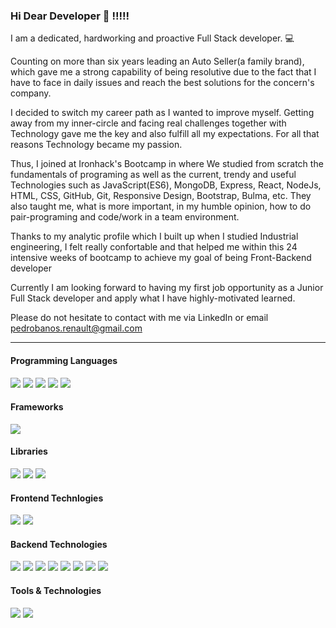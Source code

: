 ### Hi Dear Developer 👋 !!!!!


I am a dedicated, hardworking and proactive Full Stack developer. 💻 <br/>

Counting on more than  six years leading an Auto Seller(a family brand), which gave me a strong capability of being resolutive due to the fact that I have to face in daily issues and reach the best solutions for the concern's company. 

I decided to switch my career path as I wanted to improve myself. 
Getting away from my inner-circle and facing real challenges together with Technology gave me the key and also fulfill all my expectations.
For all that reasons Technology became my passion. 

Thus, I joined at Ironhack's Bootcamp in where We studied from scratch the fundamentals of programing as well as the current, trendy and useful Technologies such as JavaScript(ES6), MongoDB, Express, React, NodeJs, HTML, CSS, GitHub, Git, Responsive Design, Bootstrap, Bulma, etc.
They also taught me, what is more important, in my humble opinion, how to do pair-programing and code/work in a team environment.

Thanks to my analytic profile which I built up when I studied Industrial engineering, I felt really confortable and that helped me within this 24 intensive weeks of bootcamp to achieve my goal of being Front-Backend developer

Currently I am looking forward to having my first job opportunity as a Junior Full Stack developer and apply what I have highly-motivated learned. 

Please do not hesitate to contact with me via LinkedIn or email pedrobanos.renault@gmail.com
___

<h4>Programming Languages</h4>
<p>
  <img src="https://img.shields.io/badge/JavaScript-F7DF1E?style=flat&logo=javascript&logoColor=black">
  <img src="https://img.shields.io/badge/HTML5-E34F26?style=flat&logo=html5&logoColor=white">
  <img src="https://img.shields.io/badge/CSS3-1572B6?style=flat&logo=css3&logoColor=white">
  <img src="https://img.shields.io/badge/typescript-%23007ACC.svg?style=flat&logo=typescript&logoColor=white">
  <img src="https://img.shields.io/badge/csharp-%808000.svg?style=flat&logo=csharp&logoColor=white">
 </p>
 
 <h4>Frameworks</h4>
 <p>
  <img src="https://img.shields.io/badge/.NetCore-800080?style=flat&logo=dotnet&logoColor=white">
  </p>
 
 
  <h4>Libraries</h4>
<p>
 <img src="https://img.shields.io/badge/SASS-hotpink.svg?style=flat&logo=SASS&logoColor=white">
 <img src="https://img.shields.io/badge/JWT-black?style=flat&logo=JSON%20web%20tokens">
 <img src="https://img.shields.io/badge/jQUERY-black?style=flat&logo=jquery&logoColor=blue">
</p>

<h4>Frontend Technlogies</h4>
<p>
  <img src="https://img.shields.io/badge/React-20232A?style=flat&logo=react&logoColor=61DAFB">
  <img src="https://img.shields.io/badge/Bootstrap-white?style=flat&logo=bootstrap&logoColor=800080">
</p>

   
<h4>Backend Technologies</h4>
</h3> 
<p>
  <img src="https://img.shields.io/badge/Node.js-339933?style=flat&logo=nodedotjs&logoColor=white">
  <img src="https://img.shields.io/badge/Express.js-000000?style=flat&logo=express&logoColor=white">
  <img src="https://img.shields.io/badge/MongoDB-white?style=flat&logo=mongodb&logoColor=4EA94B">
  <img src="https://img.shields.io/badge/Mongoose-00C58E?style=flat">
  <img src="https://img.shields.io/badge/next.js-000000?style=flat&logo=nextdotjs&logoColor=white">
  <img src="https://img.shields.io/badge/Firebase-039BE5?style=flat&logo=Firebase&logoColor=white">
  <img src="https://img.shields.io/badge/GraphQL-hotpink.svg?style=flat&logo=GRAPHQL&logoColor=white">
  <img src="https://img.shields.io/badge/SQL%20Server-white?style=flat&logo=microsoftsqlserver&logoColor=CC2927">
</p>


<h4>Tools & Technologies</h4>
<p>
  <img src="https://img.shields.io/badge/Git-F05032?style=flat&logo=git&logoColor=white">
  <img src="https://img.shields.io/badge/GitHub-100000?style=flat&logo=github&logoColor=white">
</p>


